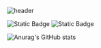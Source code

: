 
![header](https://capsule-render.vercel.app/api?type=slice&color=8ef280&height=300&section=header&text=Jaewook's%20Github&fontSize=40&fontAlign=20&fontAlignY=95)

![Static Badge](https://img.shields.io/badge/kotlin-%237F52FF?style=for-the-badge&logo=kotlin&logoColor=white) ![Static Badge](https://img.shields.io/badge/mariadb-%23003545?style=for-the-badge&logo=mariadb&logoColor=white)

![Anurag's GitHub stats](https://github-readme-stats.vercel.app/api?username=Jaek-Kein&show_icons=true&theme=catppuccin_latte)







<!--
**Jaek-Kein/Jaek-Kein** is a ✨ _special_ ✨ repository because its `README.md` (this file) appears on your GitHub profile.
<br>
(https://img.shields.io/badge/kotlin-%237F52FF?style=for-the-badge&logo=kotlin&logoColor=white) ![Static Badge](https://img.shields.io/badge/mariadb-%23003545?style=for-the-badge&logo=mariadb&logoColor=white)


Here are some ideas to get you started:

- 🔭 I’m currently working on ...
- 🌱 I’m currently learning ...
- 👯 I’m looking to collaborate on ...
- 🤔 I’m looking for help with ...
- 💬 Ask me about ...
- 📫 How to reach me: ...
- 😄 Pronouns: ...
- ⚡ Fun fact: ...
-->
